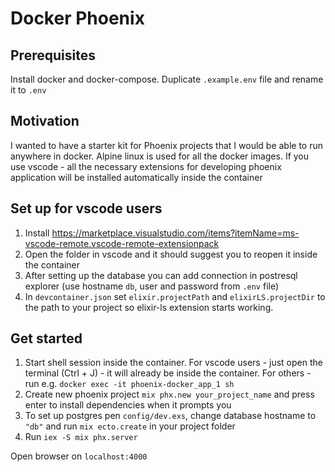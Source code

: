 # Docker Phoenix

## Prerequisites
Install docker and docker-compose.
Duplicate `.example.env` file and rename it to `.env`

## Motivation
I wanted to have a starter kit for Phoenix projects that I would be able to run anywhere in docker.
Alpine linux is used for all the docker images.
If you use vscode - all the necessary extensions for developing phoenix application will be installed automatically inside the container

## Set up for vscode users
1. Install https://marketplace.visualstudio.com/items?itemName=ms-vscode-remote.vscode-remote-extensionpack
2. Open the folder in vscode and it should suggest you to reopen it inside the container
3. After setting up the database you can add connection in postresql explorer (use hostname `db`, user and password from `.env` file)
4. In `devcontainer.json` set `elixir.projectPath` and `elixirLS.projectDir` to the path to your project so elixir-ls extension starts working.

## Get started
1. Start shell session inside the container. For vscode users - just open the terminal (Ctrl + J) - it will already be inside the container. For others - run e.g. `docker exec -it phoenix-docker_app_1 sh`
2. Create new phoenix project `mix phx.new your_project_name` and press enter to install dependencies when it prompts you
3. To set up postgres pen `config/dev.exs`, change database hostname to `"db"` and run `mix ecto.create` in your project folder
5. Run `iex -S mix phx.server`

Open browser on `localhost:4000`
